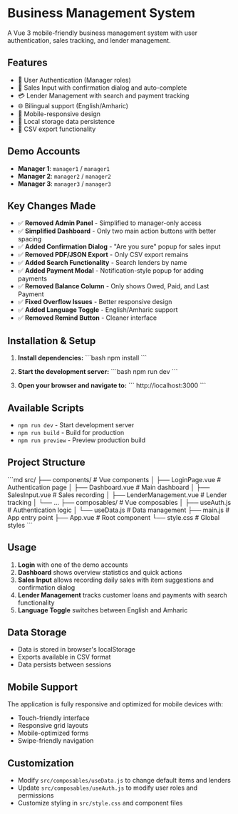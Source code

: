 # Business Management System

A Vue 3 mobile-friendly business management system with user authentication, sales tracking, and lender management.

## Features

- 🔐 User Authentication (Manager roles)
- 🛒 Sales Input with confirmation dialog and auto-complete
- 💳 Lender Management with search and payment tracking
- 🌐 Bilingual support (English/Amharic)
- 📱 Mobile-responsive design
- 💾 Local storage data persistence
- 📄 CSV export functionality

## Demo Accounts

- **Manager 1**: `manager1` / `manager1`
- **Manager 2**: `manager2` / `manager2`
- **Manager 3**: `manager3` / `manager3`

## Key Changes Made

- ✅ **Removed Admin Panel** - Simplified to manager-only access
- ✅ **Simplified Dashboard** - Only two main action buttons with better spacing
- ✅ **Added Confirmation Dialog** - "Are you sure" popup for sales input
- ✅ **Removed PDF/JSON Export** - Only CSV export remains
- ✅ **Added Search Functionality** - Search lenders by name
- ✅ **Added Payment Modal** - Notification-style popup for adding payments
- ✅ **Removed Balance Column** - Only shows Owed, Paid, and Last Payment
- ✅ **Fixed Overflow Issues** - Better responsive design
- ✅ **Added Language Toggle** - English/Amharic support
- ✅ **Removed Remind Button** - Cleaner interface

## Installation & Setup

1. **Install dependencies:**
   \`\`\`bash
   npm install
   \`\`\`

2. **Start the development server:**
   \`\`\`bash
   npm run dev
   \`\`\`

3. **Open your browser and navigate to:**
   \`\`\`
   http://localhost:3000
   \`\`\`

## Available Scripts

- `npm run dev` - Start development server
- `npm run build` - Build for production
- `npm run preview` - Preview production build

## Project Structure

\`\`\`md
src/
├── components/          # Vue components
│   ├── LoginPage.vue   # Authentication page
│   ├── Dashboard.vue   # Main dashboard
│   ├── SalesInput.vue  # Sales recording
│   ├── LenderManagement.vue # Lender tracking
│   └── ...
├── composables/        # Vue composables
│   ├── useAuth.js     # Authentication logic
│   └── useData.js     # Data management
├── main.js            # App entry point
├── App.vue            # Root component
└── style.css          # Global styles
\`\`\`

## Usage

1. **Login** with one of the demo accounts
2. **Dashboard** shows overview statistics and quick actions
3. **Sales Input** allows recording daily sales with item suggestions and confirmation dialog
4. **Lender Management** tracks customer loans and payments with search functionality
5. **Language Toggle** switches between English and Amharic

## Data Storage

- Data is stored in browser's localStorage
- Exports available in CSV format
- Data persists between sessions

## Mobile Support

The application is fully responsive and optimized for mobile devices with:
- Touch-friendly interface
- Responsive grid layouts
- Mobile-optimized forms
- Swipe-friendly navigation

## Customization

- Modify `src/composables/useData.js` to change default items and lenders
- Update `src/composables/useAuth.js` to modify user roles and permissions
- Customize styling in `src/style.css` and component files

